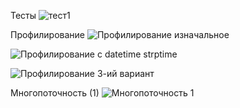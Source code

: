 Тесты
![тест1](https://user-images.githubusercontent.com/88208993/205604045-bffbfd46-b528-4e62-a785-dc21de5a8861.png)

Профилирование
![Профилирование изначальное](https://user-images.githubusercontent.com/88208993/205662142-50f1462f-0ab4-4183-a785-505ba88aa74e.png)

![Профилирование с datetime strptime](https://user-images.githubusercontent.com/88208993/205662170-b98e2758-e511-4e7b-bd50-e004a133be45.png)

![Профилирование 3-ий вариант](https://user-images.githubusercontent.com/88208993/205662167-a40365f2-49c1-4ccc-81c9-947d9cd22b6e.png)

Многопоточность (1)
![Многопоточность 1](https://user-images.githubusercontent.com/88208993/207563320-3680721a-3df5-46e1-8631-43dfcce56fd0.png)

